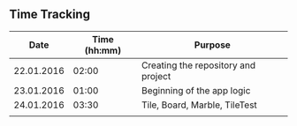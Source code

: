 ## Time Tracking

| Date          | Time (hh:mm)  | Purpose |
| -----         | ----          | ------- |
| 22.01.2016    | 02:00         | Creating the repository and project |
| 23.01.2016	| 01:00			| Beginning of the app logic |
| 24.01.2016	| 03:30			| Tile, Board, Marble, TileTest |
|               |               |
